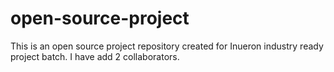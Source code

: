 # open-source-project
This is an open source project repository created for Inueron industry ready project batch.
I have add 2 collaborators.
